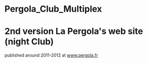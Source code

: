 # Pergola_Club_Multiplex

# 2nd version La Pergola's web site (night Club)

published around 2011-2012 at www.pergola.fr
